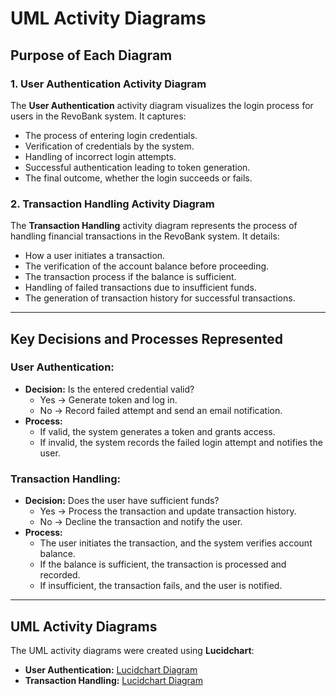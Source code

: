# UML Activity Diagrams

## Purpose of Each Diagram

### 1. User Authentication Activity Diagram
The **User Authentication** activity diagram visualizes the login process for users in the RevoBank system. It captures:
- The process of entering login credentials.
- Verification of credentials by the system.
- Handling of incorrect login attempts.
- Successful authentication leading to token generation.
- The final outcome, whether the login succeeds or fails.

### 2. Transaction Handling Activity Diagram
The **Transaction Handling** activity diagram represents the process of handling financial transactions in the RevoBank system. It details:
- How a user initiates a transaction.
- The verification of the account balance before proceeding.
- The transaction process if the balance is sufficient.
- Handling of failed transactions due to insufficient funds.
- The generation of transaction history for successful transactions.

---

## Key Decisions and Processes Represented

### User Authentication:
- **Decision:** Is the entered credential valid?
  - Yes → Generate token and log in.
  - No → Record failed attempt and send an email notification.
- **Process:** 
  - If valid, the system generates a token and grants access.
  - If invalid, the system records the failed login attempt and notifies the user.

### Transaction Handling:
- **Decision:** Does the user have sufficient funds?
  - Yes → Process the transaction and update transaction history.
  - No → Decline the transaction and notify the user.
- **Process:**
  - The user initiates the transaction, and the system verifies account balance.
  - If the balance is sufficient, the transaction is processed and recorded.
  - If insufficient, the transaction fails, and the user is notified.

---

## UML Activity Diagrams
The UML activity diagrams were created using **Lucidchart**:
- **User Authentication:** [Lucidchart Diagram](https://lucid.app/lucidchart/e0641486-acc9-4f04-b759-d0b92dcd568a/edit?viewport_loc=-24%2C-64%2C1730%2C1001%2C0_0&invitationId=inv_41aaa07b-f7cc-44d3-9419-ce6a93b1eeb5)
- **Transaction Handling:** [Lucidchart Diagram](https://lucid.app/lucidchart/afdb94bf-f4ec-40e0-84c1-3ac1ec25fcc0/edit?viewport_loc=420%2C-25%2C1617%2C936%2C0_0&invitationId=inv_4dbfd3cf-634b-4c6f-8cda-576621a6ad42)
